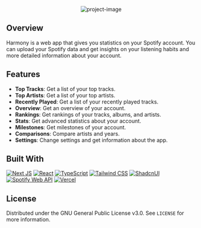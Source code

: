 <p align="center"><img src="https://socialify.git.ci/abgameur/harmony/image?description=1&amp;logo=data%3Aimage%2Fsvg%2Bxml%2C%253Csvg%2520viewBox%253D%25220%25200%252032%252033%2522%2520xmlns%253D%2522http%253A%252F%252Fwww.w3.org%252F2000%252Fsvg%2522%2520%253E%253Crect%2520%2520%2520%2520%2520%2520%2520%2520transform%253D%2522rotate(-4%25200%25202.0908)%2522%2520%2520%2520%2520%2520%2520%2520%2520y%253D%25222.0908%2522%2520%2520%2520%2520%2520%2520%2520%2520width%253D%252229.979%2522%2520%2520%2520%2520%2520%2520%2520%2520height%253D%252230.024%2522%2520%2520%2520%2520%2520%2520%2520%2520rx%253D%25224.0258%2522%2520%2520%2520%2520%2520%2520%2520%2520fill%253D%2522%2523141414%2522%2520%2520%2520%2520%2520%2520%252F%253E%253Cg%2520fill%253D%2522%25231ED760%2522%2520clipPath%253D%2522url(%2523clip0_148_68)%2522%253E%253Cpath%2520d%253D%2522m9.292%252017.838-1.5451%25200.1081c-0.58857%25200.0411-1.0288%25200.6008-0.98337%25201.2499l0.40003%25205.7208c0.0454%25200.6492%25200.5592%25201.1421%25201.1478%25201.101l1.545-0.1081c0.58859-0.0411%25201.0288-0.6008%25200.98339-1.25l-0.4001-5.7207c-0.0453-0.6492-0.55915-1.1421-1.1477-1.101z%2522%2520%252F%253E%253Cpath%2520d%253D%2522m13.59%25206.7296-1.5451%25200.10804c-0.5885%25200.04115-1.0287%25200.60079-0.9834%25201.25l1.1522%252016.476c0.0454%25200.6491%25200.5592%25201.1421%25201.1478%25201.1009l1.545-0.108c0.5886-0.0412%25201.0288-0.6008%25200.9834-1.25l-1.1522-16.476c-0.0454-0.64921-0.5592-1.1421-1.1477-1.101z%2522%2520%252F%253E%253Cpath%2520d%253D%2522m19.149%252013.663-1.5451%25200.108c-0.5885%25200.0412-1.043%25200.3971-1.0152%25200.7951l0.7063%252010.1c0.0278%25200.3979%25200.5274%25200.6871%25201.1159%25200.646l1.5451-0.1081c0.5885-0.0411%25201.043-0.3971%25201.0152-0.795l-0.7063-10.1c-0.0278-0.3979-0.5274-0.6872-1.1159-0.646z%2522%2520%252F%253E%253Cpath%2520d%253D%2522m23.924%25209.3848-1.5451%25200.10804c-0.5885%25200.04115-1.0225%25200.69003-0.9694%25201.4492l0.8892%252012.716c0.0531%25200.7592%25200.5732%25201.3414%25201.1617%25201.3002l1.5451-0.108c0.5885-0.0412%25201.0225-0.6901%25200.9694-1.4492l-0.8892-12.716c-0.0531-0.75928-0.5732-1.3414-1.1617-1.3003z%2522%2520%252F%253E%253C%252Fg%253E%253C%252Fsvg%253E&amp;name=1&amp;owner=1&amp;pattern=Plus&amp;stargazers=1&amp;theme=Light" alt="project-image"></p>

## Overview

Harmony is a web app that gives you statistics on your Spotify account. You can upload your Spotify data and get insights on your listening habits and more detailed information about your account.

<!-- 
export const data = {
  header: {
    name: "Harmony",
    Logo: Icons.logo
  },
  stats: [
    {
      title: "Top",
      url: "/top",
      icon: ListOrdered,
      items: [
        {
          title: "Tracks",
          url: "/top/tracks",
          icon: AudioLines
        },
        {
          title: "Artists",
          url: "/top/artists",
          icon: UserRoundPen
        }
      ]
    },
    {
      title: "Recently Played",
      url: "/recently-played",
      icon: History
    }
  ],
  package: [
    {
      title: "Overview",
      url: "/overview",
      icon: LayoutDashboard
    },
    {
      title: "Rankings",
      url: "/rankings",
      icon: TrendingUp,
      items: [
        {
          title: "Tracks",
          url: "/rankings/tracks",
          icon: AudioLines
        },
        {
          title: "Albums",
          url: "/rankings/albums",
          icon: Disc3
        },
        {
          title: "Artists",
          url: "/rankings/artists",
          icon: UserRoundPen
        }
      ]
    },
    {
      title: "Stats",
      url: "/stats",
      icon: ChartNoAxesCombined,
      items: [
        {
          title: "Numbers",
          url: "/stats/numbers",
          icon: Binary
        },
        {
          title: "Listening Habits",
          url: "/stats/listening-habits",
          icon: ChartLine
        },
        {
          title: "Activity",
          url: "/stats/activity",
          icon: TrendingUpDown
        }
      ]
    }
  ],
  advanced: [
    {
      title: "Milestones",
      url: "/milestones",
      icon: Milestone
    },
    {
      title: "Comparisons",
      url: "/comparisons",
      icon: ArrowRightLeft,
      items: [
        {
          title: "Year-over-Year",
          url: "/comparisons/year-over-year",
          icon: CalendarRange
        },
        {
          title: "Artist vs Artist",
          url: "/comparisons/artist-vs-artist",
          icon: UsersRound
        }
      ]
    }
  ],
  settings: [
    {
      title: "Package",
      url: "/settings/package",
      icon: Package
    },
    {
      title: "About",
      url: "/settings/about",
      icon: Info
    }
  ],
  navSecondary: [
    {
      title: "Github",
      url: "https://github.com/aBgAmeuR/Harmony",
      icon: Github
    }
  ]
};
 -->

## Features

- **Top Tracks**: Get a list of your top tracks.
- **Top Artists**: Get a list of your top artists.
- **Recently Played**: Get a list of your recently played tracks.
- **Overview**: Get an overview of your account.
- **Rankings**: Get rankings of your tracks, albums, and artists.
- **Stats**: Get advanced statistics about your account.
- **Milestones**: Get milestones of your account.
- **Comparisons**: Compare artists and years.
- **Settings**: Change settings and get information about the app.

## Built With

[![Next JS](https://img.shields.io/badge/Next-black?style=for-the-badge&logo=next.js&logoColor=white)](https://nextjs.org/)
[![React](https://img.shields.io/badge/react-%2320232a.svg?style=for-the-badge&logo=react&logoColor=%2361DAFB)](https://reactjs.org/)
[![TypeScript](https://img.shields.io/badge/typescript-%23007ACC.svg?style=for-the-badge&logo=typescript&logoColor=white)](https://www.typescriptlang.org/)
[![Tailwind CSS](https://img.shields.io/badge/tailwindcss-%2338B2AC.svg?style=for-the-badge&logo=tailwind-css&logoColor=white)](https://tailwindcss.com/)
[![ShadcnUI](https://img.shields.io/badge/shadcn%2Fui-000?style=for-the-badge&logo=shadcnui&logoColor=fff)](https://ui.shadcn.com/)
[![Spotify Web API](https://img.shields.io/badge/Spotify-1ED760?style=for-the-badge&logo=spotify&logoColor=white)](https://developer.spotify.com/documentation/web-api/)
[![Vercel](https://img.shields.io/badge/Vercel-black?style=for-the-badge&logo=vercel&logoColor=white)](https://vercel.com/)

## License

Distributed under the GNU General Public License v3.0. See `LICENSE` for more information.

